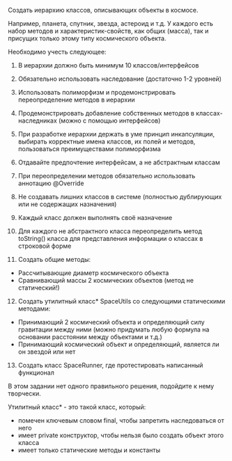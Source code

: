 Создать иерархию классов, описывающих объекты в космосе.

Например, планета, спутник, звезда, астероид и т.д. У каждого есть набор методов и характеристик-свойств, как общих (масса), так и присущих только этому типу космического объекта.

Необходимо учесть следующее:

1. В иерархии должно быть минимум 10 классов/интерфейсов

2. Обязательно использовать наследование (достаточно 1-2 уровней)

3. Использовать полиморфизм и продемонстрировать переопределение методов в иерархии

4. Продемонстрировать добавление собственных методов в классах-наследниках (можно с помощью интерфейсов)

5. При разработке иерархии держать в уме принцип инкапсуляции, выбирать корректные имена классов, их полей и методов, пользоваться преимуществами полиморфизма

6. Отдавайте предпочтение интерфейсам, а не абстрактным классам

7. При переопределении методов обязательно использовать аннотацию @Override

8. Не создавать лишних классов в системе (полностью дублирующих или не содержащих назначения)

9. Каждый класс должен выполнять своё назначение

10. Для каждого не абстрактного класса переопределить метод toString() класса для представления информации о классах в строковой форме

11. Создать общие методы:
- Рассчитывающие диаметр космического объекта
- Сравнивающий массы 2 космических объектов (метод не статический!)

12. Создать утилитный класс* SpaceUtils со следующими статическими методами:
- Принимающий 2 космический объекта и определяющий силу гравитации между ними (можно придумать любую формула на основании расстоянии между объектами и т.д.)
- Принимающий космический объект и определяющий, является ли он звездой или нет

13. Создать класс SpaceRunner, где протестировать написанный функционал

В этом задании нет одного правильного решения, подойдите к нему творчески.

Утилитный класс* - это такой класс, который:
- помечен ключевым словом final, чтобы запретить наследоваться от него
- имеет private конструктор, чтобы нельзя было создать объект этого класса
- имеет только статические методы и константы